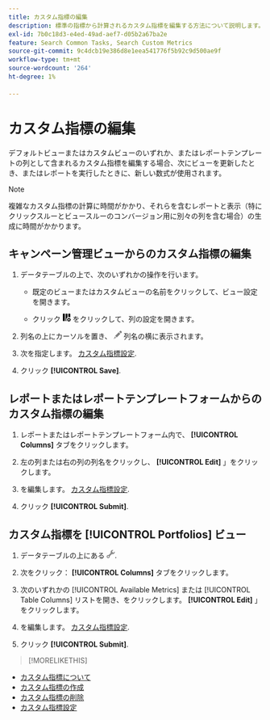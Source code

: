 ```yaml
---
title: カスタム指標の編集
description: 標準の指標から計算されるカスタム指標を編集する方法について説明します。
exl-id: 7b0c18d3-e4ed-49ad-aef7-d05b2a67ba2e
feature: Search Common Tasks, Search Custom Metrics
source-git-commit: 9c4dcb19e386d8e1eea541776f5b92c9d500ae9f
workflow-type: tm+mt
source-wordcount: '264'
ht-degree: 1%

---
```


# カスタム指標の編集

デフォルトビューまたはカスタムビューのいずれか、またはレポートテンプレートの列として含まれるカスタム指標を編集する場合、次にビューを更新したとき、またはレポートを実行したときに、新しい数式が使用されます。

>[!NOTE]
>
>複雑なカスタム指標の計算に時間がかかり、それらを含むレポートと表示（特にクリックスルーとビュースルーのコンバージョン用に別々の列を含む場合）の生成に時間がかかります。

## キャンペーン管理ビューからのカスタム指標の編集

1. データテーブルの上で、次のいずれかの操作を行います。

   * 既定のビューまたはカスタムビューの名前をクリックして、ビュー設定を開きます。

   * クリック ![カスタム列](/help/search-social-commerce/assets/custom-columns.png "カスタム列") をクリックして、列の設定を開きます。

1. 列名の上にカーソルを置き、 ![編集](/help/search-social-commerce/assets/edit.png "編集") 列名の横に表示されます。

1. 次を指定します。 [カスタム指標設定](custom-metric-settings.md).

1. クリック **[!UICONTROL Save]**.

## レポートまたはレポートテンプレートフォームからのカスタム指標の編集

1. レポートまたはレポートテンプレートフォーム内で、 **[!UICONTROL Columns]** タブをクリックします。

1. 左の列または右の列の列名をクリックし、 **[!UICONTROL Edit]** 」をクリックします。

1. を編集します。 [カスタム指標設定](custom-metric-settings.md).

1. クリック **[!UICONTROL Submit]**.

## カスタム指標を [!UICONTROL Portfolios] ビュー

1. データテーブルの上にある ![選択したビューを編集](/help/search-social-commerce/assets/view-settings.png "選択したビューを編集").

1. 次をクリック： **[!UICONTROL Columns]** タブをクリックします。

1. 次のいずれかの [!UICONTROL Available Metrics] または [!UICONTROL Table Columns] リストを開き、をクリックします。 **[!UICONTROL Edit]** 」をクリックします。

1. を編集します。 [カスタム指標設定](custom-metric-settings.md).

1. クリック **[!UICONTROL Submit]**.

>[!MORELIKETHIS]
>
* [カスタム指標について](custom-metric-about.md)
* [カスタム指標の作成](custom-metric-create.md)
* [カスタム指標の削除](custom-metric-delete.md)
* [カスタム指標設定](custom-metric-settings.md)
